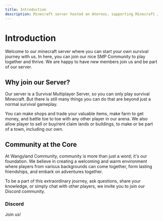 ```yaml
---
title: Introduction
description: Minecraft server hosted on Aternos, supporting Minecraft Java, Bedrock, and Pocket Edition, enabling cross-platform play. 
---
```


# Introduction

Welcome to our minecraft server where you can start your own survival journey with us. In here, you can join our nice SMP Community to play together and thrive. We are
happy to have new members join us and be part of our server.

## Why join our Server?

Our server is a Survival Multiplayer Server, so you can only play survival Minecraft. But there is still many things you can do that are beyond just a normal survival
gameplay. 

You can make shops and trade your valuable items, make farm to get money, and battle toe to toe with any other player in our arena. We also allow player to sell
or buy/rent claim lands or buildings, to make or be part of a town, including our own.

## Community at the Core

At Wangyland Community, community is more than just a word; it's our foundation. We believe in creating a welcoming and warm environment where players from various backgrounds can come together, form lasting friendships, and embark on adventures together.

To be a part of this extraordinary journey, ask questions, share your knowledge, or simply chat with other players, we invite you to join our Discord community.

### Discord

Join us! [<Icon class="leading-none -mt-1 hover:text-indigo-300" size="20" name="mdi:discord" />](https://discord.gg/pgNpcyu9QA)
